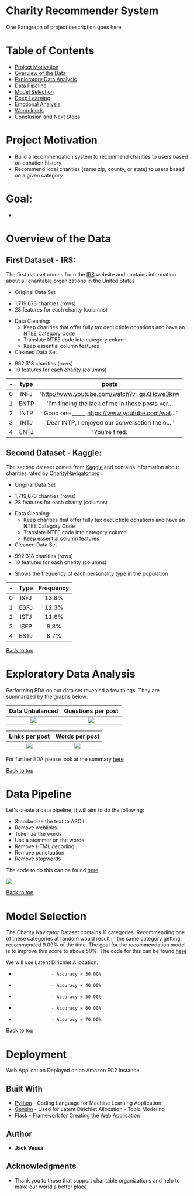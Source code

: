 # Charity Recommender System

One Paragraph of project description goes here

# Table of Contents
- [Project Motivation](#Project-Motivation)
- [Overview of the Data](#Overview-of-the-Data)
- [Exploratory Data Analysis](#Exploratory-Data-Analysis)
- [Data Pipeline](#Data-Pipeline)
- [Model Selection](#Model-Selection)
- [Deep Learning](#Deep-Learning)
- [Emotional Analysis](#Emotional-Analysis)
- [Wordclouds](#WordClouds)
- [Conclusion and Next Steps](#Conclusion-and-Next-Steps)

# Project Motivation
- Build a recommendation system to recommend charities to users based on donation history
- Recommend local charities (same zip, county, or state) to users based on a given category

# Goal:
-  

# Overview of the Data

## First Dataset - IRS:
The first dataset comes from the [IRS](https://www.irs.gov/charities-non-profits/exempt-organizations-business-master-file-extract-eo-bmf) website and contains information about all charitable organizations in the United States

- Original Data Set
 * 1,719,673 charities (rows)
 * 28 features for each charity (columns)
- Data Cleaning:
  * Keep charities that offer fully tax deductible donations and have an NTEE Category Code
  * Translate NTEE code into category column
  * Keep essential column features
- Cleaned Data Set
 * 992,318 charities (rows)
 * 10 features for each charity (columns)


| - | type | posts |
|:---:|:---:|:---:|
| 0 | INFJ | 'http://www.youtube.com/watch?v=qsXHcwe3krw|||...'|
| 1 | ENTP | 'I'm finding the lack of me in these posts ver..' |
| 2 | INTP | 'Good one _____ https://www.youtube.com/wat...' |
| 3 | INTJ | 'Dear INTP, I enjoyed our conversation the o... '|
| 4 | ENTJ | 'You're fired.|||That's another silly misconce... '|

## Second Dataset - Kaggle:
The second dataset comes from [Kaggle](https://www.kaggle.com/katyjqian/charity-navigator-scores-expenses-dataset) and contains information about charities rated by [CharityNavigator.org](https://www.charitynavigator.org/) : 

- Original Data Set
 * 1,719,673 charities (rows)
 * 28 features for each charity (columns)
- Data Cleaning:
  * Keep charities that offer fully tax deductible donations and have an NTEE Category Code
  * Translate NTEE code into category column
  * Keep essential column features
- Cleaned Data Set
 * 992,318 charities (rows)
 * 10 features for each charity (columns)

- Shows the frequency of each personality type in the population

| - | Type | Frequency |
|:---:|:---:|:---:|
| 0 | ISFJ | 13.8% |
| 1 | ESFJ | 12.3% |
| 2 | ISTJ | 11.6% |
| 3 | ISFP | 8.8% |
| 4 | ESTJ | 8.7% |

<a href="#Charity Recommender System">Back to top</a>


# Exploratory Data Analysis


Performing EDA on our data set revealed a few things. They are summarized by the graphs below:

|Data Unbalanced|Questions per post|
|:---:|:---:|
|![](img/unbalanced.png)|![](img/questionspp.png)|

|Links per post|Words per post|
|:---:|:---:|
|![](img/linkspp.png)|![](img/wordspp.png)|

For further EDA please look at the summary [here](ExploratoryDataAnalysis.md)

<a href="#Charity Recommender System">Back to top</a>


# Data Pipeline

<!-- #region -->
Let's create a data pipeline, it will aim to do the following:
- Standardize the text to ASCII
- Remove weblinks
- Tokenize the words
- Use a stemmer on the words
- Remove HTML decoding
- Remove punctuation
- Remove stopwords

The code to do this can be found [here](src/personality.py)

![](img/Pipeline.png)

<a href="#Charity Recommender System">Back to top</a>
<!-- #endregion -->

# Model Selection


The Charity Navigator Dataset contains 11 categories. Recommending one of these categories at random would result in the same category  getting recommended 9.09% of the time. The goal for the recommendation model is to improve this score to above 50%.
The code for this can be found [here](src/Charity_Navigator_LDA_Similarity.ipynb)

We will use Latent Dirichlet Allocation:
-                   - Accuracy = 30.00%
-                   - Accuracy = 40.00%
-                   - Accuracy = 50.00%
-                   - Accuracy = 60.00%
-                   - Accuracy = 70.00%

<a href="#Charity Recommender System">Back to top</a>




# Deployment

Web Application Deployed on an Amazon EC2 Instance

## Built With

* [Python](https://www.python.org/) - Coding Language for Machine Learning Application
* [Gensim](https://radimrehurek.com/gensim/index.html) - Used for Latent Dirichlet Allocation - Topic Modeling
* [Flask](http://flask.palletsprojects.com/en/1.1.x/) - Framework for Creating the Web Application


## Author

* **Jack Vessa** 

## Acknowledgments

* Thank you to those that support charitable organizations and help to make our world a better place
